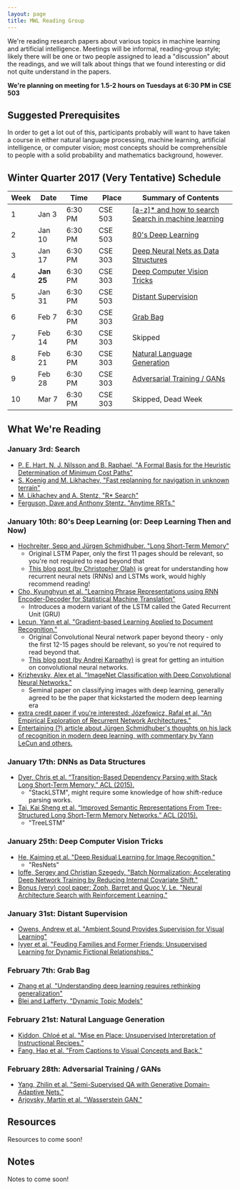 ```yaml
---
layout: page
title: MWL Reading Group
---
```


We're reading research papers about various topics in machine learning and
artificial intelligence. Meetings will be informal, reading-group style; likely
there will be one or two people assigned to lead a "discussion" about the
readings, and we will talk about things that we found interesting or did not
quite understand in the papers.

**We're planning on meeting for 1.5-2 hours on Tuesdays at 6:30 PM in CSE 503**

## Suggested Prerequisites

In order to get a lot out of this, participants probably will want to have taken
a course in either natural language processing, machine learning, artificial
intelligence, or computer vision; most concepts should be comprehensible to
people with a solid probability and mathematics background, however.

## Winter Quarter 2017 (Very Tentative) Schedule

| Week | Date | Time | Place | Summary of Contents |
|------|------|------|-------|-----------------------------------------------------|
| 1 | Jan 3 | 6:30 PM | CSE 503 | [[a-z]* and how to search<br>Search in machine learning](#january-3rd-search) |
| 2 | Jan 10 | 6:30 PM | CSE 503 | [80's Deep Learning](#january-10th-80s-deep-learning-or-deep-learning-then-and-now) |
| 3 | Jan 17 | 6:30 PM | CSE 303 | [Deep Neural Nets as Data Structures](#january-17th-dnns-as-data-structures) |
| 4 | **Jan 25** | 6:30 PM | CSE 303 | [Deep Computer Vision Tricks](#january-25th-deep-computer-vision-tricks) |
| 5 | Jan 31 | 6:30 PM | CSE 503 | [Distant Supervision](#january-31st-distant-supervision) |
| 6 | Feb 7 | 6:30 PM | CSE 303 | [Grab Bag](#february-7th-grab-bag) |
| 7 | Feb 14 | 6:30 PM | CSE 303 | Skipped |
| 8 | Feb 21 | 6:30 PM | CSE 303 | [Natural Language Generation](#february-21st-natural-language-generation) |
| 9 | Feb 28 | 6:30 PM | CSE 303 | [Adversarial Training / GANs](#february-28th-adversarial-training-gans) |
| 10 | Mar 7 | 6:30 PM | CSE 303 | Skipped, Dead Week |

## What We're Reading

### January 3rd: Search
  - [P. E. Hart, N. J. Nilsson and B. Raphael, "A Formal Basis for the Heuristic Determination of Minimum Cost Paths"](http://ai.stanford.edu/~nilsson/OnlinePubs-Nils/PublishedPapers/astar.pdf)
  - [S. Koenig and M. Likhachev, "Fast replanning for navigation in unknown terrain"](https://pdfs.semanticscholar.org/e782/3d7c5fdf7145e241fc70b13958815231eee8.pdf)
  - [M. Likhachev and A. Stentz, "R* Search"](https://pdfs.semanticscholar.org/8807/f78517dbe60acb44434bfd901ce14b24b01b.pdf)
  - [Ferguson, Dave and Anthony Stentz. "Anytime RRTs."](https://pdfs.semanticscholar.org/0978/cf6a89df6b6146c93550621d39f95c838175.pdf)
  
### January 10th: 80's Deep Learning (or: Deep Learning Then and Now)
  - [Hochreiter, Sepp and Jürgen Schmidhuber. "Long Short-Term Memory"](https://pdfs.semanticscholar.org/744d/cb85b8a36a7cf6b382ba100965de717ebe91.pdf)
    - Original LSTM Paper, only the first 11 pages should be relevant, so you're
      not required to read beyond that
    - [This blog post (by Christopher Olah)](http://colah.github.io/posts/2015-08-Understanding-LSTMs/)
      is great for understanding how recurrent neural nets (RNNs) and LSTMs
      work, would highly recommend reading!
  - [Cho, Kyunghyun et al. "Learning Phrase Representations using RNN Encoder-Decoder for Statistical Machine Translation"](https://pdfs.semanticscholar.org/e2ce/a79e832e0fe999efba16fd621f84cd322371.pdf)
    - Introduces a modern variant of the LSTM called the Gated Recurrent Unit
      (GRU)
  - [Lecun, Yann et al. "Gradient-based Learning Applied to Document Recognition."](https://pdfs.semanticscholar.org/d1cf/aea6c9b1d42aa823137bb33cea3d01c6536e.pdf)
    - Original Convolutional Neural network paper beyond theory - only the first
      12-15 pages should be relevant, so you're not required to read beyond
      that.
    - [This blog post (by Andrej Karpathy)](http://karpathy.github.io/2015/10/25/selfie/)
      is great for getting an intuition on convolutional neural networks.
  - [Krizhevsky, Alex et al. "ImageNet Classification with Deep Convolutional Neural Networks."](https://pdfs.semanticscholar.org/2315/fc6c2c0c4abd2443e26a26e7bb86df8e24cc.pdf)
    - Seminal paper on classifying images with deep learning, generally agreed
      to be the paper that kickstarted the modern deep learning era
  - [extra credit paper if you're interested: Józefowicz, Rafal et al. "An Empirical Exploration of Recurrent Network Architectures."](https://pdfs.semanticscholar.org/324f/c9c732116fa81624faad07524039f193cede.pdf)
  - [Entertaining (?) article about Jürgen Schmidhuber's thoughts on his lack of recognition in modern deep learning, with commentary by Yann LeCun and others.](http://www.nytimes.com/2016/11/27/technology/artificial-intelligence-pioneer-jurgen-schmidhuber-overlooked.html)
  
### January 17th: DNNs as Data Structures
  - [Dyer, Chris et al. “Transition-Based Dependency Parsing with Stack Long Short-Term Memory.” ACL (2015).](https://pdfs.semanticscholar.org/aa8d/3cb91d00aa7e981d9686e07c99505aba4fd8.pdf)
    - "StackLSTM", might require some knowledge of how shift-reduce parsing works.
  - [Tai, Kai Sheng et al. “Improved Semantic Representations From Tree-Structured Long Short-Term Memory Networks.” ACL (2015).](https://pdfs.semanticscholar.org/b251/b79996e475d22dd7081387c435e67e087043.pdf)
    - "TreeLSTM"
    
### January 25th: Deep Computer Vision Tricks
  - [He, Kaiming et al. "Deep Residual Learning for Image Recognition."](https://pdfs.semanticscholar.org/c30d/63fe81f4ef461277ed69c4f1ac61d1d8c817.pdf)
    - "ResNets"
  - [Ioffe, Sergey and Christian Szegedy. "Batch Normalization: Accelerating Deep Network Training by Reducing Internal Covariate Shift."](https://pdfs.semanticscholar.org/298e/77753a499c28a2220dc5924f55f8a6468be5.pdf)
  - [Bonus (very) cool paper: Zoph, Barret and Quoc V. Le. "Neural Architecture Search with Reinforcement Learning."](https://www.semanticscholar.org/paper/Neural-Architecture-Search-with-Reinforcement-Zoph-Le/cc75a5324180677866c19d0429ae3f8f5a568ed6)
  
### January 31st: Distant Supervision
  - [Owens, Andrew et al. "Ambient Sound Provides Supervision for Visual Learning"](https://arxiv.org/pdf/1608.07017v2.pdf)
  - [Iyyer et al. "Feuding Families and Former Friends: Unsupervised Learning for Dynamic Fictional Relationships."](https://cs.umd.edu/~miyyer/pubs/2016_naacl_relationships.pdf)

### February 7th: Grab Bag
  - [Zhang et al, "Understanding deep learning requires rethinking generalization"](https://arxiv.org/pdf/1611.03530v1.pdf)
  - [Blei and Lafferty, "Dynamic Topic Models"](http://repository.cmu.edu/cgi/viewcontent.cgi?article=2036&context=compsci)

### February 21st: Natural Language Generation
  - [Kiddon, Chloé et al. "Mise en Place: Unsupervised Interpretation of Instructional Recipes."](https://pdfs.semanticscholar.org/9b50/f93252d9e16f83e0accd91b7157bb7f59210.pdf)
  - [Fang, Hao et al. "From Captions to Visual Concepts and Back."](https://pdfs.semanticscholar.org/15f1/02c3c9f4d4fe6ba105e221df48c6e8902b3b.pdf)

### February 28th: Adversarial Training / GANs
  - [Yang, Zhilin et al. "Semi-Supervised QA with Generative Domain-Adaptive Nets."](https://www.semanticscholar.org/paper/Semi-Supervised-QA-with-Generative-Domain-Adaptive-Yang-Hu/4b43edc2eddf1928c8661d9c437b13dfc7fdfdbb)
  - [Arjovsky, Martín et al. "Wasserstein GAN."](https://www.semanticscholar.org/paper/Wasserstein-GAN-Arjovsky-Chintala/51616663767d2a28fa02c439d0c9dc9e51ec6acf)

## Resources

Resources to come soon!

## Notes

Notes to come soon!
